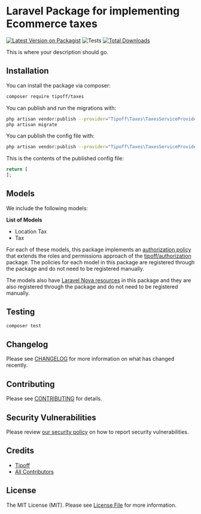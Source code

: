 # Laravel Package for implementing Ecommerce taxes

[![Latest Version on Packagist](https://img.shields.io/packagist/v/tipoff/taxes.svg?style=flat-square)](https://packagist.org/packages/tipoff/taxes)
![Tests](https://github.com/tipoff/taxes/workflows/Tests/badge.svg)
[![Total Downloads](https://img.shields.io/packagist/dt/tipoff/taxes.svg?style=flat-square)](https://packagist.org/packages/tipoff/taxes)


This is where your description should go.

## Installation

You can install the package via composer:

```bash
composer require tipoff/taxes
```

You can publish and run the migrations with:

```bash
php artisan vendor:publish --provider="Tipoff\Taxes\TaxesServiceProvider" --tag="taxes-migrations"
php artisan migrate
```

You can publish the config file with:
```bash
php artisan vendor:publish --provider="Tipoff\Taxes\TaxesServiceProvider" --tag="taxes-config"
```

This is the contents of the published config file:

```php
return [
];
```

## Models

We include the following models:

**List of Models**

- Location Tax
- Tax

For each of these models, this package implements an [authorization policy](https://laravel.com/docs/8.x/authorization) that extends the roles and permissions approach of the [tipoff/authorization](https://github.com/tipoff/authorization) package. The policies for each model in this package are registered through the package and do not need to be registered manually.

The models also have [Laravel Nova resources](https://nova.laravel.com/docs/3.0/resources/) in this package and they are also registered through the package and do not need to be registered manually.

## Testing

```bash
composer test
```

## Changelog

Please see [CHANGELOG](CHANGELOG.md) for more information on what has changed recently.

## Contributing

Please see [CONTRIBUTING](.github/CONTRIBUTING.md) for details.

## Security Vulnerabilities

Please review [our security policy](../../security/policy) on how to report security vulnerabilities.

## Credits

- [Tipoff](https://github.com/tipoff)
- [All Contributors](../../contributors)

## License

The MIT License (MIT). Please see [License File](LICENSE.md) for more information.
